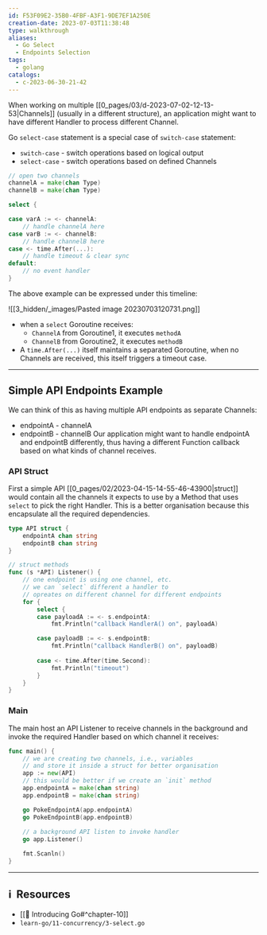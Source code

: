 ```yaml
---
id: F53F09E2-35B0-4FBF-A3F1-9DE7EF1A250E
creation-date: 2023-07-03T11:38:48
type: walkthrough
aliases:
  - Go Select
  - Endpoints Selection
tags:
  - golang
catalogs:
  - c-2023-06-30-21-42
---
```


When working on multiple [[0_pages/03/d-2023-07-02-12-13-53|Channels]] (usually in a different structure), an application might want to have different Handler to process different Channel. 

Go `select-case` statement is a special case of `switch-case` statement: 
- `switch-case` - switch operations based on logical output
- `select-case` - switch operations based on defined Channels

```go
// open two channels
channelA = make(chan Type)
channelB = make(chan Type)

select {

case varA := <- channelA:
	// handle channelA here
case varB := <- channelB:
	// handle channelB here
case <- time.After(...):
	// handle timeout & clear sync
default: 
	// no event handler
}
```

The above example can be expressed under this timeline: 

![[3_hidden/_images/Pasted image 20230703120731.png]]

- when a `select` Goroutine receives: 
	- `ChannelA` from Goroutine1, it executes `methodA`
	- `ChannelB` from Goroutine2, it executes `methodB`
- A `time.After(...)` itself maintains a separated Goroutine, when no Channels are received, this itself triggers a timeout case.

---
## Simple API Endpoints Example

We can think of this as having multiple API endpoints as separate Channels: 
-  endpointA - channelA 
- endpointB - channelB 
Our application might want to handle endpointA and endpointB differently, thus having a different Function callback based on what kinds of channel receives. 

### API Struct

First a simple API [[0_pages/02/2023-04-15-14-55-46-43900|struct]] would contain all the channels it expects to use by a Method that uses `select` to pick the right Handler. This is a better organisation because this encapsulate all the required dependencies. 

```go
type API struct {
	endpointA chan string
	endpointB chan string
}

// struct methods
func (s *API) Listener() {
	// one endpoint is using one channel, etc.
	// we can `select` different a handler to 
	// opreates on different channel for different endpoints
	for {
		select {
		case payloadA := <- s.endpointA:
			fmt.Println("callback HandlerA() on", payloadA)

		case payloadB := <- s.endpointB:
			fmt.Println("callback HandlerB() on", payloadB)
			
		case <- time.After(time.Second):
			fmt.Println("timeout")
		}
	}
} 
```


### Main

The main host an API Listener to receive channels in the background and invoke the required Handler based on which channel it receives: 

```go 
func main() {
	// we are creating two channels, i.e., variables
	// and store it inside a struct for better organisation
	app := new(API)
	// this would be better if we create an `init` method
	app.endpointA = make(chan string)
	app.endpointB = make(chan string)

	go PokeEndpointA(app.endpointA)
	go PokeEndpointB(app.endpointB)
	
	// a background API listen to invoke handler
	go app.Listener()

	fmt.Scanln()
}
```

---
## ℹ️  Resources
- [[📕 Introducing Go#^chapter-10]]
- `learn-go/11-concurrency/3-select.go`